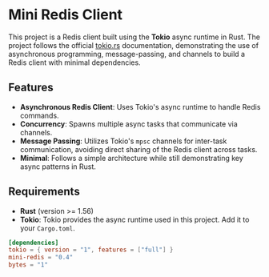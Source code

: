 # Mini Redis Client

This project is a Redis client built using the **Tokio** async runtime in Rust. The project follows the official [tokio.rs](https://tokio.rs) documentation, demonstrating the use of asynchronous programming, message-passing, and channels to build a Redis client with minimal dependencies.

## Features

- **Asynchronous Redis Client**: Uses Tokio's async runtime to handle Redis commands.
- **Concurrency**: Spawns multiple async tasks that communicate via channels.
- **Message Passing**: Utilizes Tokio's `mpsc` channels for inter-task communication, avoiding direct sharing of the Redis client across tasks.
- **Minimal**: Follows a simple architecture while still demonstrating key async patterns in Rust.

## Requirements

- **Rust** (version >= 1.56)
- **Tokio**: Tokio provides the async runtime used in this project. Add it to your `Cargo.toml`.
  
```toml
[dependencies]
tokio = { version = "1", features = ["full"] }
mini-redis = "0.4"
bytes = "1"
